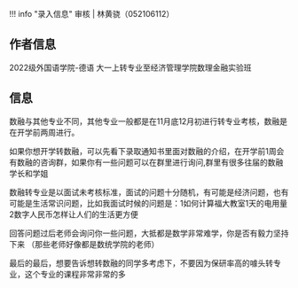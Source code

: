 !!! info "录入信息"
    审核 | 林黄骁（052106112）
## 作者信息
2022级外国语学院-德语
大一上转专业至经济管理学院数理金融实验班

## 信息

数融与其他专业不同，其他专业一般都是在11月底12月初进行转专业考核，数融是在开学前两周进行。

如果你想开学转数融，可以先看下录取通知书里面对数融的介绍，在开学前1周会有数融的咨询群，如果你有一些问题可以在群里进行询问,群里有很多往届的数融学长和学姐

数融转专业是以面试未考核标准，面试的问题十分随机，有可能是经济问题，也有可能是生活常识问题，比如我面试时候的问题是：1如何计算福大教室1天的电用量 2数字人民币怎样让人们的生活更方便

回答问题过后老师会询问你一些问题，大抵都是数学非常难学，你是否有毅力坚持下来 （那些老师好像都是数统学院的老师）

最后的最后，想要告诉想转数融的同学多考虑下，不要因为保研率高的噱头转专业，这个专业的课程非常非常的多